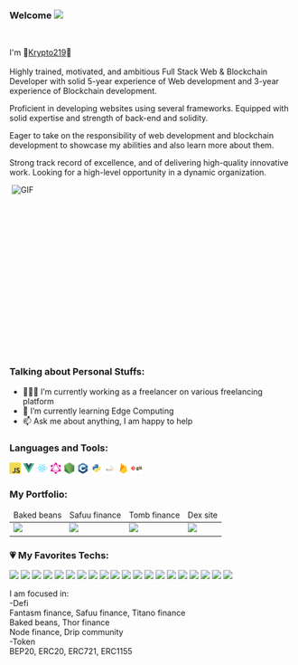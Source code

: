 ### Welcome <img src="https://media.giphy.com/media/hvRJCLFzcasrR4ia7z/giphy.gif" width="25px">

 
  <br />  
  
  I'm 🥇[Krypto219](https://t.me/Krypto_dev/)🥇   
  <br />
   Highly trained, motivated, and ambitious Full Stack Web & Blockchain Developer with solid 5-year experience of Web development and 3-year experience of Blockchain development. 
   
   Proficient in developing websites using several frameworks. Equipped with solid expertise and strength of back-end and solidity. 
   
   Eager to take on the responsibility of web development and blockchain development to showcase my abilities and also learn more about them. 
   
   Strong track record of excellence, and of delivering high-quality innovative work. Looking for a high-level opportunity in a dynamic organization.
   
 <div>
  <img align="right" alt="GIF" src="https://static.wixstatic.com/media/2be1ce_864567900845418ebfd61e297637464d~mv2.gif" width="500" height="320" margin-right="20px"/>
</div>

### Talking about Personal Stuffs:

- 👨🏽‍💻 I’m currently working as a freelancer on various freelancing platform
- 🌱 I’m currently learning Edge Computing
- 📫 Ask me about anything, I am happy to help

<!-- ### Connect with me:
 
- 📧 Email : kryptoexpert1@gmail.com -->

### Languages and Tools:
<code><img height="20" src="https://raw.githubusercontent.com/github/explore/80688e429a7d4ef2fca1e82350fe8e3517d3494d/topics/javascript/javascript.png"></code>
<code><img height="20" src="https://raw.githubusercontent.com/github/explore/80688e429a7d4ef2fca1e82350fe8e3517d3494d/topics/vue/vue.png"></code>
<code><img height="20" src="https://raw.githubusercontent.com/github/explore/80688e429a7d4ef2fca1e82350fe8e3517d3494d/topics/react/react.png"></code>
<code><img height="20" src="https://raw.githubusercontent.com/github/explore/5c058a388828bb5fde0bcafd4bc867b5bb3f26f3/topics/graphql/graphql.png"></code>
<code><img height="20" src="https://raw.githubusercontent.com/github/explore/80688e429a7d4ef2fca1e82350fe8e3517d3494d/topics/nodejs/nodejs.png"></code>
<code><img height="20" src="https://raw.githubusercontent.com/github/explore/80688e429a7d4ef2fca1e82350fe8e3517d3494d/topics/cpp/cpp.png"></code>
<code><img height="20" src="https://raw.githubusercontent.com/github/explore/80688e429a7d4ef2fca1e82350fe8e3517d3494d/topics/python/python.png"></code>
<code><img height="20" src="https://raw.githubusercontent.com/github/explore/80688e429a7d4ef2fca1e82350fe8e3517d3494d/topics/mysql/mysql.png"></code>
<code><img height="20" src="https://raw.githubusercontent.com/github/explore/80688e429a7d4ef2fca1e82350fe8e3517d3494d/topics/firebase/firebase.png"></code>
<code><img height="20" src="https://raw.githubusercontent.com/github/explore/80688e429a7d4ef2fca1e82350fe8e3517d3494d/topics/git/git.png"></code>


### My Portfolio:
 
<table>
    <thead align="center">
        <tr>
            <td>Baked beans</td>
            <td>Safuu finance</td>        
            <td>Tomb finance</td>
            <td>Dex site</td>
        </tr>
    </thead>
    <tr>
        <td>
            <a href="https://app.olympusdao.finance/" target="_blank">
                <img src="https://raw.githubusercontent.com/Hellod236/Hellod236-portfolioImg/main/Screenshot_1.png" width="200">
            </a>
        </td>
        <td>
            <a href="http://fortcake-amm.vercel.app/" target="_blank">
                <img src="https://raw.githubusercontent.com/Hellod236/Hellod236-portfolioImg/main/Titano/astroyield-site.png" width="200">
            </a>
        </td> 
        <td>
            <a href="https://apx.finance/" target="_blank">
                <img src="https://raw.githubusercontent.com/Hellod236/Hellod236-portfolioImg/main/tomb/bstable.png" width="200">
            </a>
        </td>         
        <td>
            <a href="https://instantxrp.finance/" target="_blank">
                <img src="https://raw.githubusercontent.com/Hellod236/Hellod236-portfolioImg/main/pancakeSwap/crotalik.png" width="200">
            </a>
        </td>
    </tr>
</table>

### 💗 My Favorites Techs:

![](https://img.shields.io/badge/Network-BitCoin-informational?style=flat&logo=bitcoin&logoColor=white&color=3bac3a)
![](https://img.shields.io/badge/Network-Ethereum-informational?style=flat&logo=ethereum&logoColor=white&color=3bac3a)
![](https://img.shields.io/badge/Language-Solidity-informational?style=flat&logo=solidity&logoColor=white&color=3bac3a)
![](https://img.shields.io/badge/Token-ERC721-informational?style=flat&logo=erc721&logoColor=white&color=3bac3a)
![](https://img.shields.io/badge/Token-ERC1155-informational?style=flat&logo=erc1155&logoColor=white&color=3bac3a)
![](https://img.shields.io/badge/Token-ERC20-informational?style=flat&logo=erc20&logoColor=white&color=3bac3a)
![](https://img.shields.io/badge/Framework-React-informational?style=flat&logo=react&logoColor=white&color=3bac3a)
![](https://img.shields.io/badge/Framework-Vue-informational?style=flat&logo=vue.js&logoColor=white&color=3bac3a)
![](https://img.shields.io/badge/Framework-Angular-informational?style=flat&logo=angular&logoColor=white&color=3bac3a)
![](https://img.shields.io/badge/Framework-Ruby_On_Rails-informational?style=flat&logo=ruby&logoColor=white&color=3bac3a)
![](https://img.shields.io/badge/Language-JavaScript-informational?style=flat&logo=javascript&logoColor=white&color=3bac3a)
![](https://img.shields.io/badge/Language-TypeScript-informational?style=flat&logo=typescript&logoColor=white&color=3bac3a)
![](https://img.shields.io/badge/Language-PHP-informational?style=flat&logo=php&logoColor=white&color=3bac3a)
![](https://img.shields.io/badge/Language-Laravel-informational?style=flat&logo=laravel&logoColor=white&color=3bac3a)
![](https://img.shields.io/badge/CI/CD-Github_Action-informational?style=flat&logo=github&logoColor=white&color=3bac3a)
![](https://img.shields.io/badge/Database-PostgreSQL-informational?style=flat&logo=postgresql&logoColor=white&color=3bac3a)
![](https://img.shields.io/badge/Database-MySQL-informational?style=flat&logo=mysql&logoColor=white&color=3bac3a)
![](https://img.shields.io/badge/Database-MongoDB-informational?style=flat&logo=mongodb&logoColor=white&color=3bac3a)
![](https://img.shields.io/badge/Shell-Bash-informational?style=flat&logo=gnu-bash&logoColor=white&color=3bac3a)
![](https://img.shields.io/badge/Tools-Docker-informational?style=flat&logo=docker&logoColor=white&color=3bac3a)

I am focused in:
<br/>
-Defi<br/>
  Fantasm finance,
  Safuu finance, Titano finance<br/>
  Baked beans,  Thor finance<br/>
  Node finance,  Drip community<br/>
 -Token<br/>
  BEP20, ERC20, ERC721, ERC1155 
